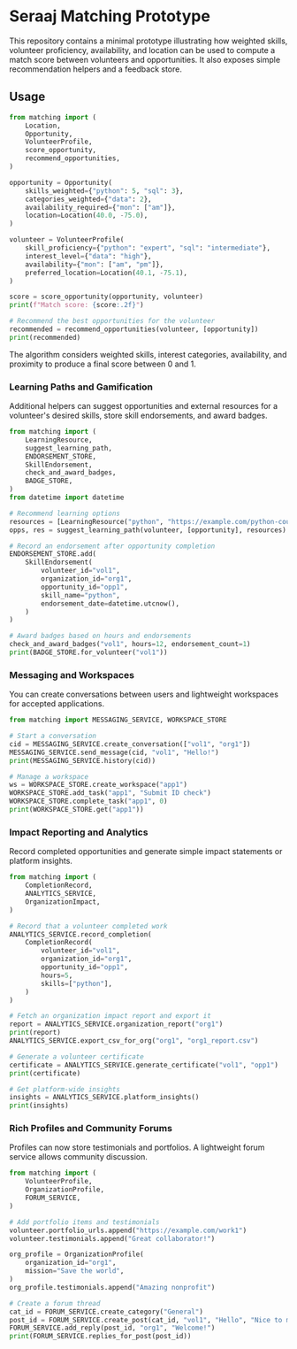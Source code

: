 # Seraaj Matching Prototype

This repository contains a minimal prototype illustrating how weighted skills,
volunteer proficiency, availability, and location can be used to compute a
match score between volunteers and opportunities. It also exposes simple
recommendation helpers and a feedback store.

## Usage

```python
from matching import (
    Location,
    Opportunity,
    VolunteerProfile,
    score_opportunity,
    recommend_opportunities,
)

opportunity = Opportunity(
    skills_weighted={"python": 5, "sql": 3},
    categories_weighted={"data": 2},
    availability_required={"mon": ["am"]},
    location=Location(40.0, -75.0),
)

volunteer = VolunteerProfile(
    skill_proficiency={"python": "expert", "sql": "intermediate"},
    interest_level={"data": "high"},
    availability={"mon": ["am", "pm"]},
    preferred_location=Location(40.1, -75.1),
)

score = score_opportunity(opportunity, volunteer)
print(f"Match score: {score:.2f}")

# Recommend the best opportunities for the volunteer
recommended = recommend_opportunities(volunteer, [opportunity])
print(recommended)
```

The algorithm considers weighted skills, interest categories, availability,
and proximity to produce a final score between 0 and 1.

### Learning Paths and Gamification

Additional helpers can suggest opportunities and external resources for a
volunteer's desired skills, store skill endorsements, and award badges.

```python
from matching import (
    LearningResource,
    suggest_learning_path,
    ENDORSEMENT_STORE,
    SkillEndorsement,
    check_and_award_badges,
    BADGE_STORE,
)
from datetime import datetime

# Recommend learning options
resources = [LearningResource("python", "https://example.com/python-course")]
opps, res = suggest_learning_path(volunteer, [opportunity], resources)

# Record an endorsement after opportunity completion
ENDORSEMENT_STORE.add(
    SkillEndorsement(
        volunteer_id="vol1",
        organization_id="org1",
        opportunity_id="opp1",
        skill_name="python",
        endorsement_date=datetime.utcnow(),
    )
)

# Award badges based on hours and endorsements
check_and_award_badges("vol1", hours=12, endorsement_count=1)
print(BADGE_STORE.for_volunteer("vol1"))
```

### Messaging and Workspaces

You can create conversations between users and lightweight workspaces for
accepted applications.

```python
from matching import MESSAGING_SERVICE, WORKSPACE_STORE

# Start a conversation
cid = MESSAGING_SERVICE.create_conversation(["vol1", "org1"])
MESSAGING_SERVICE.send_message(cid, "vol1", "Hello!")
print(MESSAGING_SERVICE.history(cid))

# Manage a workspace
ws = WORKSPACE_STORE.create_workspace("app1")
WORKSPACE_STORE.add_task("app1", "Submit ID check")
WORKSPACE_STORE.complete_task("app1", 0)
print(WORKSPACE_STORE.get("app1"))
```

### Impact Reporting and Analytics

Record completed opportunities and generate simple impact statements or platform insights.

```python
from matching import (
    CompletionRecord,
    ANALYTICS_SERVICE,
    OrganizationImpact,
)

# Record that a volunteer completed work
ANALYTICS_SERVICE.record_completion(
    CompletionRecord(
        volunteer_id="vol1",
        organization_id="org1",
        opportunity_id="opp1",
        hours=5,
        skills=["python"],
    )
)

# Fetch an organization impact report and export it
report = ANALYTICS_SERVICE.organization_report("org1")
print(report)
ANALYTICS_SERVICE.export_csv_for_org("org1", "org1_report.csv")

# Generate a volunteer certificate
certificate = ANALYTICS_SERVICE.generate_certificate("vol1", "opp1")
print(certificate)

# Get platform-wide insights
insights = ANALYTICS_SERVICE.platform_insights()
print(insights)
```

### Rich Profiles and Community Forums

Profiles can now store testimonials and portfolios. A lightweight forum service
allows community discussion.

```python
from matching import (
    VolunteerProfile,
    OrganizationProfile,
    FORUM_SERVICE,
)

# Add portfolio items and testimonials
volunteer.portfolio_urls.append("https://example.com/work1")
volunteer.testimonials.append("Great collaborator!")

org_profile = OrganizationProfile(
    organization_id="org1",
    mission="Save the world",
)
org_profile.testimonials.append("Amazing nonprofit")

# Create a forum thread
cat_id = FORUM_SERVICE.create_category("General")
post_id = FORUM_SERVICE.create_post(cat_id, "vol1", "Hello", "Nice to meet you")
FORUM_SERVICE.add_reply(post_id, "org1", "Welcome!")
print(FORUM_SERVICE.replies_for_post(post_id))
```
